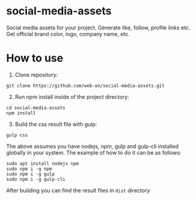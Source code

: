 # social-media-assets
Social media assets for your project. Generate like, follow, profile links etc. Get official brand color, logo, company name, etc.

# How to use

1. Clone repository:
```
git clone https://github.com/web-on/social-media-assets.git
```

2. Run npm install inside of the project directory:
```
cd social-media-assets
npm install
```

3. Build the css result file with gulp:
```
gulp css
```

The above assumes you have nodejs, npm, gulp and gulp-cli installed globally in your system. The example of how to do it can be as follows:
```
sudo apt install nodejs npm
sudo npm i -g npm
sudo npm i -g gulp
sudo npm i -g gulp-cli
```

After building you can find the result files in ```dist``` directory